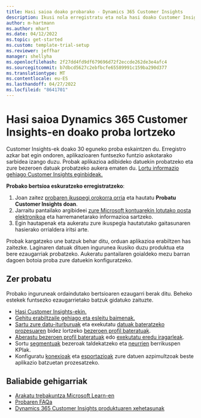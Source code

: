 ```yaml
---
title: Hasi saioa doako probarako - Dynamics 365 Customer Insights
description: Ikusi nola erregistratu eta nola hasi doako Customer Insights proban. Arakatu aplikazioa eta aurkitu ikasteko baliabide gehigarriak.
author: m-hartmann
ms.author: mhart
ms.date: 04/12/2022
ms.topic: get-started
ms.custom: template-trial-setup
ms.reviewer: jeffhar
manager: shellyha
ms.openlocfilehash: 2f27dd4fd9df679696d72f2eccde262de3e4afc4
ms.sourcegitcommit: b7dbcd5627c2ebfbcfe65589991c159ba290d377
ms.translationtype: MT
ms.contentlocale: eu-ES
ms.lasthandoff: 04/27/2022
ms.locfileid: "8641701"
---
```

# <a name="sign-up-for-a-free-dynamics-365-customer-insights-trial"></a>Hasi saioa Dynamics 365 Customer Insights-en doako proba lortzeko

Customer Insights-ek doako 30 eguneko proba eskaintzen du. Erregistro azkar bat egin ondoren, aplikazioaren funtsezko funtzio askotarako sarbidea izango duzu. Probak aplikazioa adibideko datuekin probatzeko eta zure bezeroen datuak probatzeko aukera ematen du. [Lortu informazio gehiago Customer Insights eginbideak.](overview.md)

**Probako bertsioa eskuratzeko erregistratzeko**:

1. Joan zaitez [probaren ikuspegi orokorra orria](https://dynamics.microsoft.com/ai/customer-insights/) eta hautatu **Probatu Customer Insights doan**.
1. Jarraitu pantailako argibideei [zure Microsoft kontuarekin lotutako posta elektronikoa](https://support.microsoft.com/windows/what-is-a-microsoft-account-4a7c48e9-ff5a-e9c6-5a5c-1a57d66c3bfa) eta harremanetarako informazioa sartzeko.
1. Egin hautapenak eta aukeratu zure ikuspegia hautatutako gaitasunaren hasierako orrialdera iritsi arte.

Probak kargatzeko une batzuk behar ditu, orduan aplikazioa erabiltzen has zaitezke. Laginaren datuak dituen ingurunea ikusiko duzu produktua eta bere ezaugarriak probatzeko. Aukeratu pantailaren goialdeko mezu barran dagoen botoia proba zure datuekin konfiguratzeko.

## <a name="what-to-try"></a>Zer probatu

Probako inguruneak ordaindutako bertsioaren ezaugarri berak ditu. Beheko estekek funtsezko ezaugarrietako batzuk gidatuko zaituzte.

- [Hasi Customer Insights-ekin.](get-started.md)
- [Gehitu erabiltzaile gehiago eta esleitu baimenak.](permissions.md)
- [Sartu zure datu-iturburuak](data-sources.md) eta exekutatu [datuak bateratzeko prozesuaren](data-unification.md) bidez lortzeko [bezeroen profil bateratuak](customer-profiles.md).
- [Aberastu bezeroen profil bateratuak](enrichment-hub.md) edo [exekutatu eredu iragarleak](predictions-overview.md).
- Sortu [segmentuak](segments.md) bezeroak taldekatzeko eta [neurrien](measures.md) berrikuspen KPIak.
- Konfiguratu [konexioak](connections.md) eta [esportazioak](export-destinations.md) zure datuen azpimultzoak beste aplikazio batzuetan prozesatzeko.

## <a name="additional-resources"></a>Baliabide gehigarriak

- [Arakatu trebakuntza Microsoft Learn-en](/learn/browse/?filter-products=dynamics-dynamics-cust-insights)
- [Probaren FAQa](trial-faq.md)
- [Dynamics 365 Customer Insights produktuaren xehetasunak](https://dynamics.microsoft.com/ai/customer-insights/)
